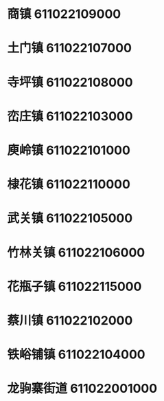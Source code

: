 # 商镇 611022109000
# 土门镇 611022107000
# 寺坪镇 611022108000
# 峦庄镇 611022103000
# 庾岭镇 611022101000
# 棣花镇 611022110000
# 武关镇 611022105000
# 竹林关镇 611022106000
# 花瓶子镇 611022115000
# 蔡川镇 611022102000
# 铁峪铺镇 611022104000
# 龙驹寨街道 611022001000
